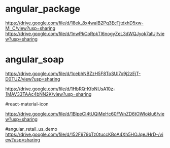 # angular_package

https://drive.google.com/file/d/18ek_8x4waIB2Pq3EcTjtdxhD5xw-Mi_C/view?usp=sharing
https://drive.google.com/file/d/1nwPkCoRpkTl6nogyZeL3dWQJyok7aIUj/view?usp=sharing


# angular_soap
https://drive.google.com/file/d/1cebhNBZzH5F8ToSUl7o9j2zEjT-D0TUZ/view?usp=sharing


https://drive.google.com/file/d/1HbRQ-KfoNUsA10z-1MAV33TAAc4bNN2K/view?usp=sharing

#react-material-icon

https://drive.google.com/file/d/1BlpeCI4tUQiMeHc60FWnZD6tOWloklu6/view?usp=sharing


#angular_retail_us_demo
https://drive.google.com/file/d/152F979bTz0tuccKBoA4Xh5HOJqeJHrD-/view?usp=sharing
